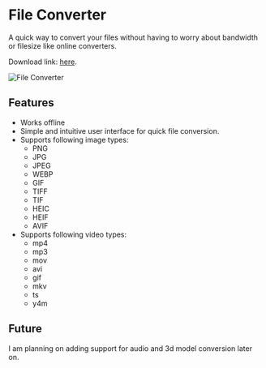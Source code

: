  # File Converter
A quick way to convert your files without having to worry about bandwidth or filesize like online converters.

Download link: [here](https://github.com/WashingMachine94/File-Converter/releases/latest).

![File Converter](https://github.com/WashingMachine94/File-Converter/assets/77636779/eb1b51dd-6666-400e-b008-13fe2ce5d21a)

 ## Features
 * Works offline
 * Simple and intuitive user interface for quick file conversion.
 * Supports following image types:
     * PNG
     * JPG
     * JPEG
     * WEBP
     * GIF
     * TIFF
     * TIF
     * HEIC
     * HEIF
     * AVIF
 * Supports following video types:
   * mp4
   * mp3
   * mov
   * avi
   * gif
   * mkv
   * ts
   * y4m
 
## Future
I am planning on adding support for audio and 3d model conversion later on.
